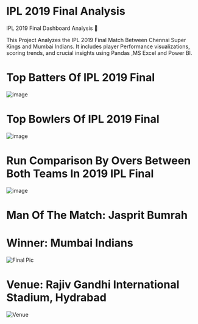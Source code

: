 # IPL 2019 Final Analysis
IPL 2019 Final Dashboard Analysis 🏏

This Project Analyzes the IPL 2019 Final Match Between Chennai Super Kings and Mumbai Indians. It includes player Performance visualizations, scoring trends, and crucial insights using Pandas ,MS Excel and Power BI.



# Top Batters Of IPL 2019 Final 

![image](https://github.com/user-attachments/assets/3d2c7983-b83f-49a0-8620-ac3cebb23a1e)


# Top Bowlers Of IPL 2019 Final 

![image](https://github.com/user-attachments/assets/90312067-b58c-48a1-9d87-99a6fc9ef13d)



# Run Comparison By Overs Between Both Teams In 2019 IPL Final

![image](https://github.com/user-attachments/assets/5d2fe1a0-3b69-42ed-834f-ff02143510c6)





# Man Of The Match: Jasprit Bumrah


# Winner: Mumbai Indians

![Final Pic](https://github.com/user-attachments/assets/7c52d298-f055-46f8-b457-53ac600a9e5b)


# Venue: Rajiv Gandhi International Stadium, Hydrabad

![Venue](https://github.com/user-attachments/assets/e6a4f479-5e7d-4d47-abac-fc27df456fb5)



